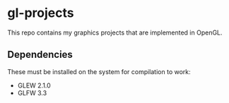 # gl-projects

This repo contains my graphics projects that are implemented in OpenGL.

## Dependencies

These must be installed on the system for compilation to work:
* GLEW 2.1.0
* GLFW 3.3